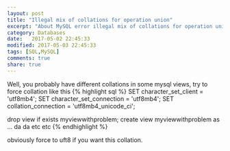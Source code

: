 ```yaml
--- 
layout: post
title: "Illegal mix of collations for operation union"
excerpt: "About MySQL error illegal mix of collations for operation union"
category: Databases
date:   2017-05-02 22:45:33
modified: 2017-05-03 22:45:33
tags: [SQL,MySQL]
comments: true
share: true
---
```

Well, you probably have different collations in some mysql views, try to force collation like this 
{% highlight sql %} 
SET character_set_client = 'utf8mb4';
SET character_set_connection = 'utf8mb4';
SET collation_connection = 'utf8mb4_unicode_ci'; 

drop view if exists myviewwithproblem;
create view myviewwithproblem as … da da etc etc
{% endhighlight %}

obviously force to uft8 if you want this collation.